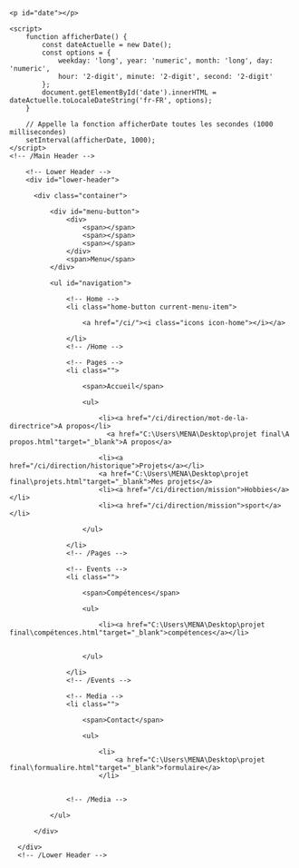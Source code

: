 <!DOCTYPE html>
<html lang="fr">
<head>
    <meta charset="UTF-8">
    <meta name="viewport" content="width=device-width, initial-scale=1.0">
    <title>Projet final</title>
    
</head>
<body>

    <p id="date"></p>

    <script>
        function afficherDate() {
            const dateActuelle = new Date();
            const options = {
                weekday: 'long', year: 'numeric', month: 'long', day: 'numeric',
                hour: '2-digit', minute: '2-digit', second: '2-digit'
            };
            document.getElementById('date').innerHTML = dateActuelle.toLocaleDateString('fr-FR', options);
        }

        // Appelle la fonction afficherDate toutes les secondes (1000 millisecondes)
        setInterval(afficherDate, 1000);
    </script>
    <!-- /Main Header -->

        <!-- Lower Header -->
        <div id="lower-header">

          <div class="container">

              <div id="menu-button">
                  <div>
                      <span></span>
                      <span></span>
                      <span></span>
                  </div>
                  <span>Menu</span>
              </div>

              <ul id="navigation">

                  <!-- Home -->
                  <li class="home-button current-menu-item">

                      <a href="/ci/"><i class="icons icon-home"></i></a>

                  </li>
                  <!-- /Home -->

                  <!-- Pages -->
                  <li class="">

                      <span>Accueil</span>

                      <ul>

                          <li><a href="/ci/direction/mot-de-la-directrice">A propos</li>
                            <a href="C:\Users\MENA\Desktop\projet final\A propos.html"target="_blank">A propos</a>

                          <li><a href="/ci/direction/historique">Projets</a></li>
                          <a href="C:\Users\MENA\Desktop\projet final\projets.html"target="_blank">Mes projets</a>
                          <li><a href="/ci/direction/mission">Hobbies</a></li>
                          <li><a href="/ci/direction/mission">sport</a></li>

                      </ul>

                  </li>
                  <!-- /Pages -->

                  <!-- Events -->
                  <li class="">

                      <span>Compétences</span>

                      <ul>

                          <li><a href="C:\Users\MENA\Desktop\projet final\compétences.html"target="_blank">compétences</a></li>
                          

                      </ul>

                  </li>
                  <!-- /Events -->

                  <!-- Media -->
                  <li class="">

                      <span>Contact</span>

                      <ul>

                          <li>
                              <a href="C:\Users\MENA\Desktop\projet final\formualire.html"target="_blank">formulaire</a>
                          </li>

                        
                  <!-- /Media -->

              </ul>

          </div>

      </div>
      <!-- /Lower Header -->
